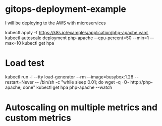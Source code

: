 # gitops-deployment-example
I will be deploying to the AWS with microservices

kubectl apply -f https://k8s.io/examples/application/php-apache.yaml
kubectl autoscale deployment php-apache --cpu-percent=50 --min=1 --max=10
kubectl get hpa

# Load test
kubectl run -i --tty load-generator --rm --image=busybox:1.28 --restart=Never -- /bin/sh -c "while sleep 0.01; do wget -q -O- http://php-apache; done"
kubectl get hpa php-apache --watch

# Autoscaling on multiple metrics and custom metrics
